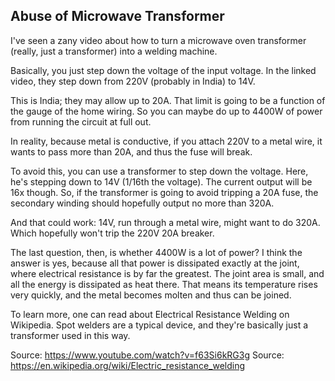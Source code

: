 ## Abuse of Microwave Transformer

I've seen a zany video about how to turn a microwave oven transformer
(really, just a transformer) into a welding machine.

Basically, you just step down the voltage of the input voltage. In the
linked video, they step down from 220V (probably in India) to 14V.

This is India; they may allow up to 20A. That limit is going to be a
function of the gauge of the home wiring. So you can maybe do up to
4400W of power from running the circuit at full out.

In reality, because metal is conductive, if you attach 220V to a metal
wire, it wants to pass more than 20A, and thus the fuse will break.

To avoid this, you can use a transformer to step down the voltage. Here,
he's stepping down to 14V (1/16th the voltage). The current output will
be 16x though. So, if the transformer is going to avoid tripping a 20A
fuse, the secondary winding should hopefully output no more than 320A.

And that could work: 14V, run through a metal wire, might want to do
320A. Which hopefully won't trip the 220V 20A breaker.

The last question, then, is whether 4400W is a lot of power? I think the
answer is yes, because all that power is dissipated exactly at the
joint, where electrical resistance is by far the greatest. The joint
area is small, and all the energy is dissipated as heat there. That
means its temperature rises very quickly, and the metal becomes molten
and thus can be joined.

To learn more, one can read about Electrical Resistance Welding on
Wikipedia. Spot welders are a typical device, and they're basically just
a transformer used in this way.

Source: https://www.youtube.com/watch?v=f63Si6kRG3g
Source: https://en.wikipedia.org/wiki/Electric_resistance_welding
